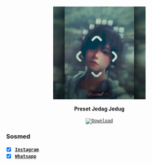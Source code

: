 <p align="center">
<a href="#"><img src="https://raw.githubusercontent.com/YusufExpert/YusufExpert.github.io/master/thumbnail.jpg" alt="Image" height="250"></a>
<p align="center"><b>Preset Jedag Jedug</b></p>
</p>

<p align="center">
<code><a href="https://github.com/YusufExpert/YusufExpert.github.io/raw/master/Jedag%20Jedug.zip"><img height="40" src="https://img.shields.io/badge/-$0-green?style=for-the-badge&logo=DocuSign&logoColor=white&label=Download&labelColor=blue" alt="Download"></a></code>
</p>

### Sosmed
- [x] [**`Instagram`**](https://www.instagram.com/yusuf.dkv)
- [x] [**`Whatsapp`**](https://wa.me/6283873115706)
